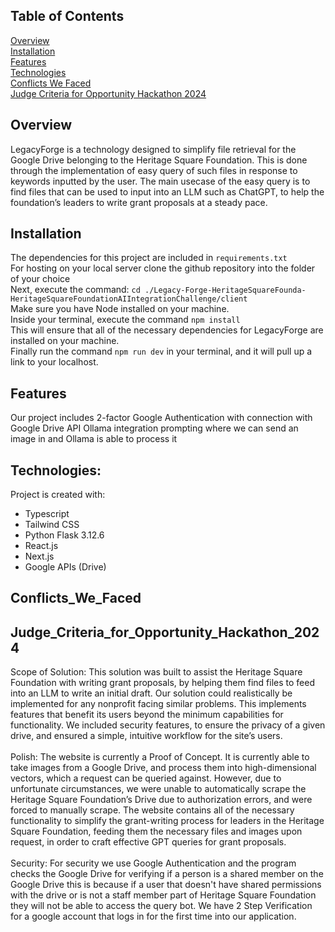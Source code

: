 

## Table of Contents
[Overview](#Overview) <br/>
[Installation](#Installation) <br/>
[Features](#Features) <br/>
[Technologies](#Technologies) <br/>
[Conflicts We Faced](#Conflicts_We_Faced) <br/>
[Judge Criteria for Opportunity Hackathon 2024](#Judge_Criteria_for_Opportunity_Hackathon_2024) <br/>

## Overview
LegacyForge is a technology designed to simplify file retrieval for the Google Drive belonging to the Heritage Square Foundation. This is done through the implementation of easy query of such files in response to keywords inputted by the user. The main usecase of the easy query is to find files that can be used to input into an LLM such as ChatGPT, to help the foundation’s leaders to write grant proposals at a steady pace.

## Installation
The dependencies for this project are included in `requirements.txt` <br/>
For hosting on your local server clone the github repository into the folder of your choice <br/>
Next, execute the command: `cd ./Legacy-Forge-HeritageSquareFounda-HeritageSquareFoundationAIIntegrationChallenge/client` <br/>
Make sure you have Node installed on your machine. <br/>
Inside your terminal, execute the command `npm install` <br/>
This will ensure that all of the necessary dependencies for LegacyForge are installed on your machine. <br/>
Finally run the command `npm run dev` in your terminal, and it will pull up a link to your localhost. 

## Features
Our project includes 2-factor Google Authentication with connection with Google Drive API 
Ollama integration prompting where we can send an image in and Ollama is able to process it 



## Technologies:
Project is created with: <br/>
* Typescript <br/>
* Tailwind CSS<br/>
* Python Flask 3.12.6<br/>
* React.js<br/>
* Next.js<br/>
* Google APIs (Drive)<br/>

## Conflicts_We_Faced


## Judge_Criteria_for_Opportunity_Hackathon_2024

Scope of Solution:
This solution was built to assist the Heritage Square Foundation with writing grant proposals, by helping them find files to feed into an LLM to write an initial draft. 
Our solution could realistically be implemented for any nonprofit facing similar problems.
This implements features that benefit its users beyond the minimum capabilities for functionality. We included security features, to ensure the privacy of a given drive, and ensured a simple, intuitive workflow for the site’s users. <br/><br/>
Polish:
The website is currently a Proof of Concept. It is currently able to take images from a Google Drive, and process them into high-dimensional vectors, which a request can be queried against. However, due to unfortunate circumstances, we were unable to automatically scrape the Heritage Square Foundation’s Drive due to authorization errors, and were forced to manually scrape. 
The website contains all of the necessary functionality to simplify the grant-writing process for leaders in the Heritage Square Foundation, feeding them the necessary files and images upon request, in order to craft effective GPT queries for grant proposals. <br/><br/>
Security:
For security we use Google Authentication and the program checks the Google Drive for verifying if a person is a shared member on the Google Drive this is because if a user that doesn't have shared permissions with the drive or is not a staff member part of Heritage Square Foundation they will not be able to access the query bot. 
We have 2 Step Verification for a google account that logs in for the first time into our application. <br/><br/>
